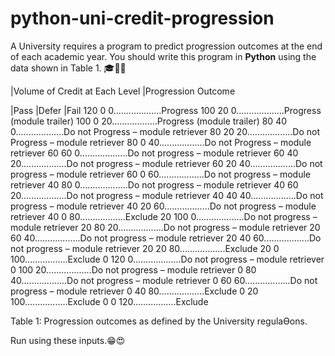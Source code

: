 # python-uni-credit-progression

A University requires a program to predict progression outcomes at the end of each academic year. You 
should write this program in **Python** using the data shown in Table 1. 🎓🧑‍🎓


 |Volume of Credit at Each Level   |Progression Outcome
 
 |Pass  |Defer  |Fail 
 120      0      0...................Progress
 100      20     0...................Progress (module trailer) 
 100      0      20..................Progress (module trailer) 
 80       40     0...................Do not Progress – module retriever
 80       20     20..................Do not Progress – module retriever 
 80       0      40..................Do not Progress – module retriever 
 60       60     0...................Do not progress – module retriever
 60       40     20..................Do not progress – module retriever 
 60       20     40..................Do not progress – module retriever 
 60       0      60..................Do not progress – module retriever
 40       80     0...................Do not progress – module retriever 
 40       60     20..................Do not progress – module retriever 
 40       40     40..................Do not progress – module retriever
 40       20     60..................Do not progress – module retriever 
 40       0      80..................Exclude 
 20       100    0...................Do not progress – module retriever 
 20       80     20..................Do not progress – module retriever 
 20       60     40..................Do not progress – module retriever 
 20       40     60..................Do not progress – module retriever 
 20       20     80..................Exclude 
 20       0      100.................Exclude 
 0        120    0...................Do not progress – module retriever 
 0        100    20..................Do not progress – module retriever 
 0        80     40..................Do not progress – module retriever
 0        60     60..................Do not progress – module retriever 
 0        40     80..................Exclude 
 0        20     100.................Exclude
 0        0      120.................Exclude 
 
Table 1: Progression outcomes as defined by the University regulaƟons.

Run using these inputs.😁😍
